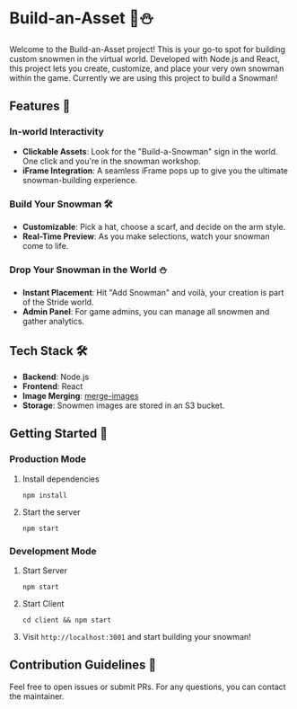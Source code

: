 # Build-an-Asset 🎩⛄

Welcome to the Build-an-Asset project! This is your go-to spot for building custom snowmen in the virtual world. Developed with Node.js and React, this project lets you create, customize, and place your very own snowman within the game.
Currently we are using this project to build a Snowman!

## Features 🌟

### In-world Interactivity

- **Clickable Assets**: Look for the "Build-a-Snowman" sign in the world. One click and you're in the snowman workshop.
- **iFrame Integration**: A seamless iFrame pops up to give you the ultimate snowman-building experience.

### Build Your Snowman 🛠

- **Customizable**: Pick a hat, choose a scarf, and decide on the arm style.
- **Real-Time Preview**: As you make selections, watch your snowman come to life.

### Drop Your Snowman in the World ⛄

- **Instant Placement**: Hit "Add Snowman" and voilà, your creation is part of the Stride world.
- **Admin Panel**: For game admins, you can manage all snowmen and gather analytics.

## Tech Stack 🛠️

- **Backend**: Node.js
- **Frontend**: React
- **Image Merging**: [merge-images](https://www.npmjs.com/package/merge-images)
- **Storage**: Snowmen images are stored in an S3 bucket.

## Getting Started 🚀

### Production Mode

1. Install dependencies

   ```
   npm install
   ```

2. Start the server
   ```
   npm start
   ```

### Development Mode

1. Start Server

   ```
   npm start
   ```

2. Start Client

   ```
   cd client && npm start
   ```

3. Visit `http://localhost:3001` and start building your snowman!

## Contribution Guidelines 🤝

Feel free to open issues or submit PRs. For any questions, you can contact the maintainer.
